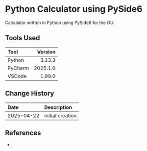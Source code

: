 # Python Calculator using PySide6
Calculator written in Python using PySide6 for the GUI

## Tools Used

| Tool     |  Version |
|:---------|---------:|
| Python   |   3.13.3 |
| PyCharm  | 2025.1.0 |
| VSCode   |   1.99.0 |

## Change History

| Date       | Description      |
|:-----------|:-----------------|
| 2025-04-22 | Initial creation |

## References
* []()
 
